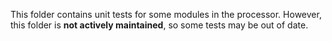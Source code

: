 This folder contains unit tests for some modules in the processor.
However, this folder is **not actively maintained**, so some tests may be out of date.
